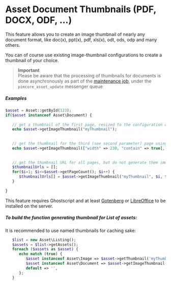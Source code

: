 # Asset Document Thumbnails (PDF, DOCX, ODF, ...)

This feature allows you to create an image thumbnail of nearly any document format, like doc(x), ppt(x), pdf, xls(x), 
odt, ods, odp and many others. 

You can of course use existing image-thumbnail configurations to create a thumbnail of your choice.
 
> **Important**   
> Please be aware that the processing of thumbnails for documents is done asynchronously as part of the [maintenance job](../../01_Getting_Started/00_Installation/01_Webserver_Installation.md#5-maintenance-cron-job), under the `pimcore_asset_update` messenger queue
 
##### Examples
```php
$asset = Asset::getById(123);
if($asset instanceof Asset\Document) {
 
   // get a thumbnail of the first page, resized to the configuration of "myThumbnail"
   echo $asset->getImageThumbnail("myThumbnail");
 
 
   // get the thumbnail for the third (see second parameter) page using a dynamic configuration
   echo $asset->getImageThumbnail(["width" => 230, "contain" => true], 2);
 
    
   // get the thumbnail URL for all pages, but do not generate them immediately (see third parameter) - the thumbnails are then generated on request
   $thumbnailUrls = [];
   for($i=1; $i<=$asset->getPageCount(); $i++) {
      $thumbnailUrls[] = $asset->getImageThumbnail("myThumbnail", $i, true);
   }
 
}
```

This feature requires Ghostscript and at least [Gotenberg](../../23_Installation_and_Upgrade/03_System_Setup_and_Hosting/06_Additional_Tools_Installation.md#gotenberg) or [LibreOffice](../../23_Installation_and_Upgrade/03_System_Setup_and_Hosting/06_Additional_Tools_Installation.md#libreoffice-pdftotext-inkscape-) to be installed on the server.

##### To build the function generating thumbnail for List of assets:
It is recommended to use named thumbnails for caching sake:

```php
   $list = new Asset\Listing();
   $assets = $list->getAssets();
   foreach ($assets as $asset) {
      echo match (true) {
         $asset instanceof Asset\Image => $asset->getThumbnail('myThumbnail')?->getPath(),
         $asset instanceof Asset\Document => $asset->getImageThumbnail('myThumbnail')?->getPath(),
         default => '',
      };
   }


